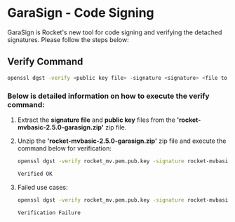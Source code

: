 # GaraSign - Code Signing

GaraSign is Rocket's new tool for code signing and verifying the detached signatures. Please follow the steps below:

## Verify Command
   
```bash
openssl dgst -verify <public key file> -signature <signature> <file to verify>
```

### Below is detailed information on how to execute the verify command:

1. Extract the **signature file** and **public key** files from the **'rocket-mvbasic-2.5.0-garasign.zip'** zip file.
  
2. Unzip the **'rocket-mvbasic-2.5.0-garasign.zip'** zip file and execute the command below for verification:

    ```bash
    openssl dgst -verify rocket_mv.pem.pub.key -signature rocket-mvbasic-2.5.0.vsix.sig rocket-mvbasic-2.5.0.vsix

    Verified OK
    ```

3. Failed use cases:
   
    ```bash
    openssl dgst -verify rocket_mv.pem.pub.key -signature rocket-mvbasic-2.5.0.vsix.sig rocket-mvbasic-2.5.0.vsix

    Verification Failure
    ```